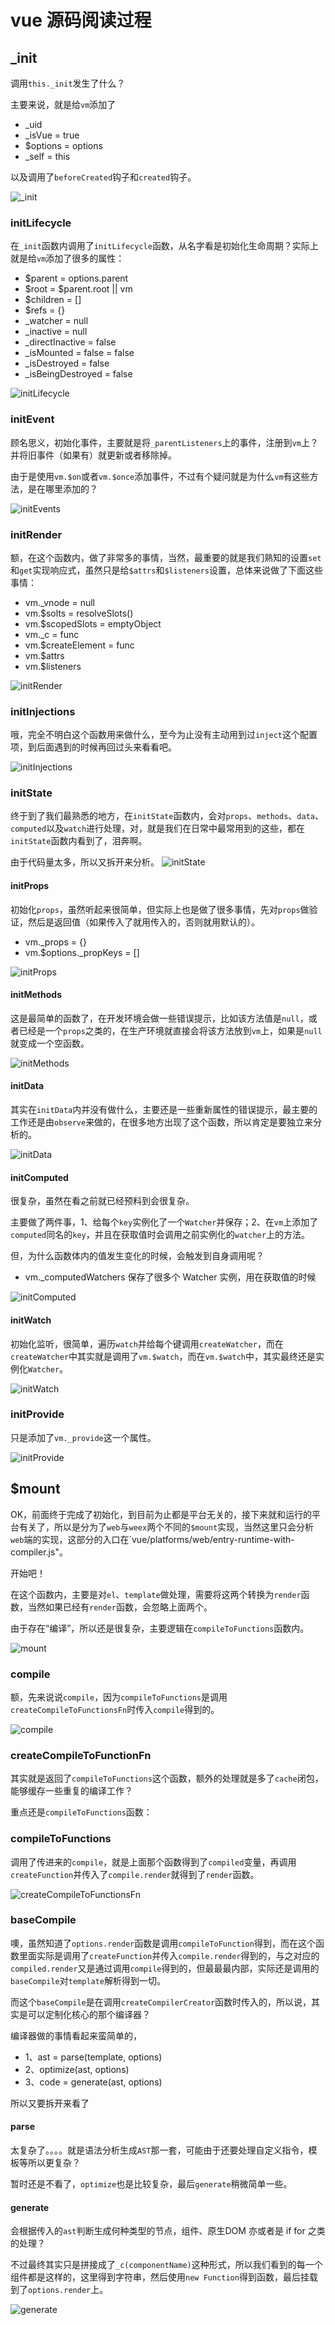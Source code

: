 # vue 源码阅读过程

## _init

调用`this._init`发生了什么？

主要来说，就是给`vm`添加了

- _uid
- _isVue = true
- $options = options
- _self = this

以及调用了`beforeCreated`钩子和`created`钩子。

![_init](./init.png)

### initLifecycle

在`_init`函数内调用了`initLifecycle`函数，从名字看是初始化生命周期？实际上就是给`vm`添加了很多的属性：

- $parent = options.parent
- $root = $parent.root || vm
- $children = []
- $refs = {}
- _watcher = null
- _inactive = null
- _directInactive = false
- _isMounted = false = false
- _isDestroyed = false
- _isBeingDestroyed = false

![initLifecycle](./initLifecycle.png)

### initEvent

顾名思义，初始化事件，主要就是将`_parentListeners`上的事件，注册到`vm`上？并将旧事件（如果有）就更新或者移除掉。

由于是使用`vm.$on`或者`vm.$once`添加事件，不过有个疑问就是为什么`vm`有这些方法，是在哪里添加的？

![initEvents](./initEvents.png)


### initRender

额，在这个函数内，做了非常多的事情，当然，最重要的就是我们熟知的设置`set`和`get`实现响应式，虽然只是给`$attrs`和`$listeners`设置，总体来说做了下面这些事情：

- vm._vnode = null
- vm.$solts = resolveSlots()
- vm.$scopedSlots = emptyObject
- vm._c = func
- vm.$createElement = func
- vm.$attrs
- vm.$listeners

![initRender](./initRender.png)

### initInjections

哦，完全不明白这个函数用来做什么，至今为止没有主动用到过`inject`这个配置项，到后面遇到的时候再回过头来看看吧。

![initInjections](./initInjections.png)

### initState

终于到了我们最熟悉的地方，在`initState`函数内，会对`props`、`methods`、`data`、`computed`以及`watch`进行处理，对，就是我们在日常中最常用到的这些，都在`initState`函数内看到了，泪奔啊。

由于代码量太多，所以又拆开来分析。
![initState](./initState.png)

#### initProps

初始化`props`，虽然听起来很简单，但实际上也是做了很多事情，先对`props`做验证，然后是返回值（如果传入了就用传入的，否则就用默认的）。

- vm._props = {}
- vm.$options._propKeys = []

![initProps](./initProps.png)

#### initMethods

这是最简单的函数了，在开发环境会做一些错误提示，比如该方法值是`null`，或者已经是一个`props`之类的，在生产环境就直接会将该方法放到`vm`上，如果是`null`就变成一个空函数。

![initMethods](./initMethods.png)

#### initData

其实在`initData`内并没有做什么，主要还是一些重新属性的错误提示，最主要的工作还是由`observe`来做的，在很多地方出现了这个函数，所以肯定是要独立来分析的。

![initData](./initData.png)

#### initComputed

很复杂，虽然在看之前就已经预料到会很复杂。

主要做了两件事，1、给每个`key`实例化了一个`Watcher`并保存；2、在`vm`上添加了`computed`同名的`key`，并且在获取值时会调用之前实例化的`watcher`上的方法。

但，为什么函数体内的值发生变化的时候，会触发到自身调用呢？

- vm._computedWatchers  保存了很多个 Watcher 实例，用在获取值的时候

![initComputed](./initComputed.png)

#### initWatch

初始化监听，很简单，遍历`watch`并给每个键调用`createWatcher`，而在`createWatcher`中其实就是调用了`vm.$watch`，而在`vm.$watch`中，其实最终还是实例化`Watcher`。

![initWatch](./initWatch.png)

### initProvide

只是添加了`vm._provide`这一个属性。

![initProvide](./initProvide.png)

## $mount


OK，前面终于完成了初始化，到目前为止都是平台无关的，接下来就和运行的平台有关了，所以是分为了`web`与`weex`两个不同的`$mount`实现，当然这里只会分析`web`端的实现，这部分的入口在`vue/platforms/web/entry-runtime-with-compiler.js"。

开始吧！

在这个函数内，主要是对`el`、`template`做处理，需要将这两个转换为`render`函数，当然如果已经有`render`函数，会忽略上面两个。

由于存在“编译”，所以还是很复杂，主要逻辑在`compileToFunctions`函数内。

![mount](./mount.png)

### compile

额，先来说说`compile`，因为`compileToFunctions`是调用`createCompileToFunctionsFn`时传入`compile`得到的。

![compile](./compile.png)

### createCompileToFunctionFn

其实就是返回了`compileToFunctions`这个函数，额外的处理就是多了`cache`闭包，能够缓存一些重复的编译工作？

重点还是`compileToFunctions`函数：

### compileToFunctions

调用了传进来的`compile`，就是上面那个函数得到了`compiled`变量，再调用`createFunction`并传入了`compile.render`就得到了`render`函数。

![createCompileToFunctionsFn](./createCompileToFunctionsFn.png)

### baseCompile

噢，虽然知道了`options.render`函数是调用`compileToFunction`得到，而在这个函数里面实际是调用了`createFunction`并传入`compile.render`得到的，与之对应的`compiled.render`又是通过调用`compile`得到的，但最最最内部，实际还是调用的`baseCompile`对`template`解析得到一切。

而这个`baseCompile`是在调用`createCompilerCreator`函数时传入的，所以说，其实是可以定制化核心的那个编译器？

编译器做的事情看起来蛮简单的，

- 1、ast = parse(template, options)
- 2、optimize(ast, options)
- 3、code = generate(ast, options)

所以又要拆开来看了

#### parse

太复杂了。。。。就是语法分析生成`AST`那一套，可能由于还要处理自定义指令，模板等所以更复杂？

暂时还是不看了，`optimize`也是比较复杂，最后`generate`稍微简单一些。

#### generate

会根据传入的`ast`判断生成何种类型的节点，组件、原生DOM 亦或者是 if for 之类的处理？

不过最终其实只是拼接成了`_c(componentName)`这种形式，所以我们看到的每一个组件都是这样的，这里得到字符串，然后使用`new Function`得到函数，最后挂载到了`options.render`上。

![generate](./generate.png)
